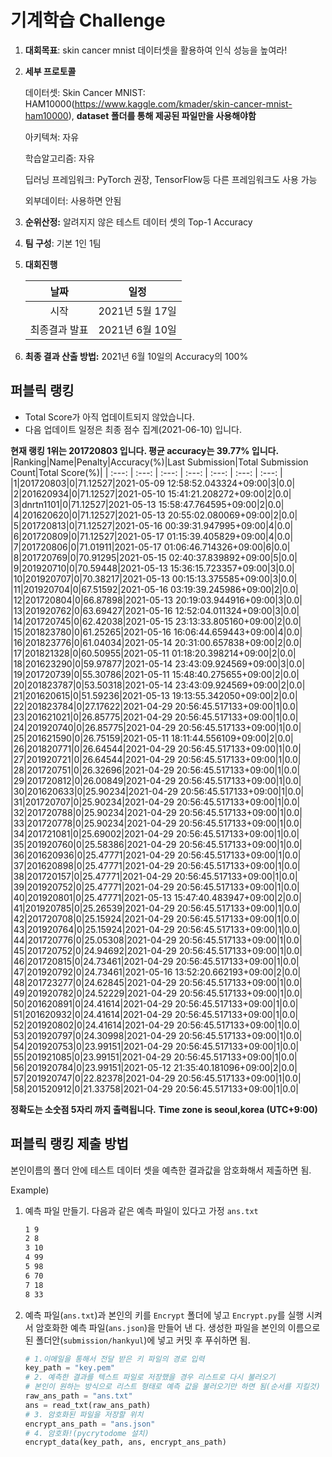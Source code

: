 # **기계학습 Challenge**
1. **대회목표**: skin cancer mnist 데이터셋을 활용하여 인식 성능을 높여라!

2. **세부 프로토콜**

   데이터셋: Skin Cancer MNIST: HAM10000(https://www.kaggle.com/kmader/skin-cancer-mnist-ham10000), 
           **dataset 폴더를 통해 제공된 파일만을 사용해야함**

   아키텍쳐: 자유

   학습알고리즘: 자유

   딥러닝 프레임워크: PyTorch 권장, TensorFlow등 다른 프레임워크도 사용 가능

   외부데이터: 사용하면 안됨

3. **순위산정:** 알려지지 않은 테스트 데이터 셋의 Top-1 Accuracy

4. **팀 구성**: 기본 1인 1팀


5. **대회진행**

   |     날짜      |      일정       |
   | :-----------: | :-------------: |
   |     시작      | 2021년 5월 17일 |
   | 최종결과 발표 | 2021년 6월 10일  |

7. **최종 결과 산출 방법:** 2021년 6월 10일의 Accuracy의 100%


## 퍼블릭 랭킹

  
- Total Score가 아직 업데이트되지 않았습니다. 
 - 다음 업데이트 일정은 최종 점수 집계(2021-06-10) 입니다.
  
**현재 랭킹 1위는 201720803 입니다. 평균 accuracy는 39.77% 입니다.**
|Ranking|Name|Penalty|Accuracy(%)|Last Submission|Total Submission Count|Total Score(%)|
| :---: | :---: | :---: | :---: | :---: | :---: | :---: |
|1|201720803|0|71.12527|2021-05-09 12:58:52.043324+09:00|3|0.0|
|2|201620934|0|71.12527|2021-05-10 15:41:21.208272+09:00|2|0.0|
|3|dnrtn1101|0|71.12527|2021-05-13 15:58:47.764595+09:00|2|0.0|
|4|201620620|0|71.12527|2021-05-13 20:55:02.080069+09:00|2|0.0|
|5|201720813|0|71.12527|2021-05-16 00:39:31.947995+09:00|4|0.0|
|6|201720809|0|71.12527|2021-05-17 01:15:39.405829+09:00|4|0.0|
|7|201720806|0|71.01911|2021-05-17 01:06:46.714326+09:00|6|0.0|
|8|201720769|0|70.91295|2021-05-15 02:40:37.839892+09:00|5|0.0|
|9|201920710|0|70.59448|2021-05-13 15:36:15.723357+09:00|3|0.0|
|10|201920707|0|70.38217|2021-05-13 00:15:13.375585+09:00|3|0.0|
|11|201920704|0|67.51592|2021-05-16 03:19:39.245986+09:00|2|0.0|
|12|201720804|0|66.87898|2021-05-13 20:19:03.944916+09:00|3|0.0|
|13|201920762|0|63.69427|2021-05-16 12:52:04.011324+09:00|3|0.0|
|14|201720745|0|62.42038|2021-05-15 23:13:33.805160+09:00|2|0.0|
|15|201823780|0|61.25265|2021-05-16 16:06:44.659443+09:00|4|0.0|
|16|201823776|0|61.04034|2021-05-14 20:31:00.657838+09:00|2|0.0|
|17|201821328|0|60.50955|2021-05-11 01:18:20.398214+09:00|2|0.0|
|18|201623290|0|59.97877|2021-05-14 23:43:09.924569+09:00|3|0.0|
|19|201720739|0|55.30786|2021-05-11 15:48:40.275655+09:00|2|0.0|
|20|201823787|0|53.50318|2021-05-14 23:43:09.924569+09:00|2|0.0|
|21|201620615|0|51.59236|2021-05-13 19:13:55.342050+09:00|2|0.0|
|22|201823784|0|27.17622|2021-04-29 20:56:45.517133+09:00|1|0.0|
|23|201621021|0|26.85775|2021-04-29 20:56:45.517133+09:00|1|0.0|
|24|201920740|0|26.85775|2021-04-29 20:56:45.517133+09:00|1|0.0|
|25|201621590|0|26.75159|2021-05-11 18:11:44.556109+09:00|2|0.0|
|26|201820771|0|26.64544|2021-04-29 20:56:45.517133+09:00|1|0.0|
|27|201920721|0|26.64544|2021-04-29 20:56:45.517133+09:00|1|0.0|
|28|201720751|0|26.32696|2021-04-29 20:56:45.517133+09:00|1|0.0|
|29|201720812|0|26.00849|2021-04-29 20:56:45.517133+09:00|1|0.0|
|30|201620633|0|25.90234|2021-04-29 20:56:45.517133+09:00|1|0.0|
|31|201720707|0|25.90234|2021-04-29 20:56:45.517133+09:00|1|0.0|
|32|201720788|0|25.90234|2021-04-29 20:56:45.517133+09:00|1|0.0|
|33|201720778|0|25.90234|2021-04-29 20:56:45.517133+09:00|1|0.0|
|34|201721081|0|25.69002|2021-04-29 20:56:45.517133+09:00|1|0.0|
|35|201920760|0|25.58386|2021-04-29 20:56:45.517133+09:00|1|0.0|
|36|201620936|0|25.47771|2021-04-29 20:56:45.517133+09:00|1|0.0|
|37|201620898|0|25.47771|2021-04-29 20:56:45.517133+09:00|1|0.0|
|38|201720157|0|25.47771|2021-04-29 20:56:45.517133+09:00|1|0.0|
|39|201920752|0|25.47771|2021-04-29 20:56:45.517133+09:00|1|0.0|
|40|201920801|0|25.47771|2021-05-13 15:47:40.483947+09:00|2|0.0|
|41|201920785|0|25.26539|2021-04-29 20:56:45.517133+09:00|1|0.0|
|42|201720708|0|25.15924|2021-04-29 20:56:45.517133+09:00|1|0.0|
|43|201920764|0|25.15924|2021-04-29 20:56:45.517133+09:00|1|0.0|
|44|201720776|0|25.05308|2021-04-29 20:56:45.517133+09:00|1|0.0|
|45|201720752|0|24.94692|2021-04-29 20:56:45.517133+09:00|1|0.0|
|46|201720815|0|24.73461|2021-04-29 20:56:45.517133+09:00|1|0.0|
|47|201920792|0|24.73461|2021-05-16 13:52:20.662193+09:00|2|0.0|
|48|201723277|0|24.62845|2021-04-29 20:56:45.517133+09:00|1|0.0|
|49|201920782|0|24.52229|2021-04-29 20:56:45.517133+09:00|1|0.0|
|50|201620891|0|24.41614|2021-04-29 20:56:45.517133+09:00|1|0.0|
|51|201620932|0|24.41614|2021-04-29 20:56:45.517133+09:00|1|0.0|
|52|201920802|0|24.41614|2021-04-29 20:56:45.517133+09:00|1|0.0|
|53|201920797|0|24.30998|2021-04-29 20:56:45.517133+09:00|1|0.0|
|54|201920753|0|23.99151|2021-04-29 20:56:45.517133+09:00|1|0.0|
|55|201921085|0|23.99151|2021-04-29 20:56:45.517133+09:00|1|0.0|
|56|201920784|0|23.99151|2021-05-12 21:35:40.181096+09:00|2|0.0|
|57|201920747|0|22.82378|2021-04-29 20:56:45.517133+09:00|1|0.0|
|58|201520912|0|21.33758|2021-04-29 20:56:45.517133+09:00|1|0.0|


**정확도는 소숫점 5자리 까지 출력됩니다.**
**Time zone is seoul,korea (UTC+9:00)**
## 퍼블릭 랭킹 제출 방법

본인이름의 폴더 안에 테스트 데이터 셋을 예측한 결과값을 암호화해서 제출하면 됨.

Example) 

1. 예측 파일 만들기. 다음과 같은 예측 파일이 있다고 가정 `ans.txt`

   ```tex
   1 9
   2 8
   3 10
   4 99
   5 98
   6 70
   7 18
   8 33
   ```

2. 예측 파일(`ans.txt`)과 본인의 키를 `Encrypt` 폴더에 넣고 `Encrypt.py`를 실행 시켜서 암호화한 예측 파일(`ans.json`)을 만들어 낸 다. 생성한 파일을 본인의 이름으로 된 폴더안(`submission/hankyul`)에 넣고 커밋 후 푸쉬하면 됨.

   ```python
   # 1.이메일을 통해서 전달 받은 키 파일의 경로 입력
   key_path = "key.pem"
   # 2. 예측한 결과를 텍스트 파일로 저장했을 경우 리스트로 다시 불러오기
   # 본인이 원하는 방식으로 리스트 형태로 예측 값을 불러오기만 하면 됨(순서를 지킬것)
   raw_ans_path = "ans.txt"
   ans = read_txt(raw_ans_path)
   # 3. 암호화된 파일을 저장할 위치
   encrypt_ans_path = "ans.json"
   # 4. 암호화!(pycrytodome 설치)
   encrypt_data(key_path, ans, encrypt_ans_path)
   ```




